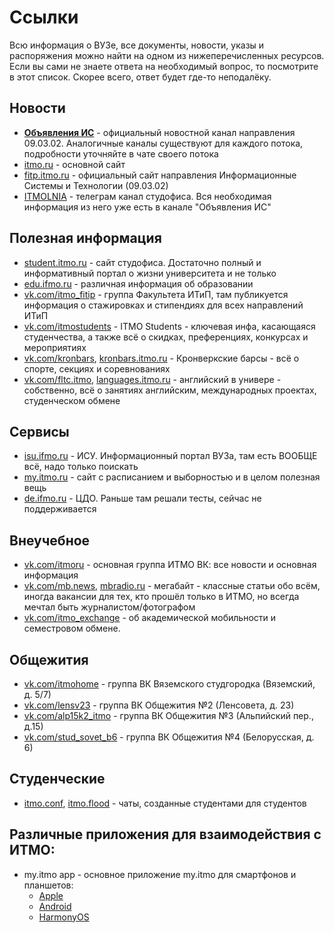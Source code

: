 # Ссылки

Всю информация о ВУЗе, все документы, новости, указы и распоряжения можно найти на одном из нижеперечисленных ресурсов. Если вы сами не знаете ответа на необходимый вопрос, то посмотрите в этот список. Скорее всего, ответ будет где-то неподалёку.

## Новости

- **[Объявления ИС](https://t.me/itmo_is)** - официальный новостной канал направления 09.03.02. Аналогичные каналы существуют для каждого потока, подробности уточняйте в чате своего потока
- [itmo.ru](https://www.itmo.ru) - основной сайт
- [fitp.itmo.ru](https://fitp.itmo.ru) - официальный сайт направления Информационные Системы и Технологии (09.03.02)
- [ITMOLNIA](https://t.me/itmolnia) - телеграм канал студофиса. Вся необходимая информация из него уже есть в канале "Объявления ИС"

## Полезная информация
- [student.itmo.ru](https://student.itmo.ru/) - сайт студофиса. Достаточно полный и информативный портал о жизни университета и не только
- [edu.ifmo.ru](http://edu.ifmo.ru/) - различная информация об образовании
- [vk.com/itmo_fitip](https://vk.com/itmo_fitip) - группа Факультета ИТиП, там публикуется информация о стажировках и стипендиях для всех направлений ИТиП
- [vk.com/itmostudents](https://vk.com/itmostudents) - ITMO Students - ключевая инфа, касающаяся студенчества, а также всё о скидках, преференциях, конкурсах и мероприятиях
- [vk.com/kronbars](https://vk.com/kronbars), [kronbars.itmo.ru](https://kronbars.itmo.ru/) - Кронверкские барсы - всё о спорте, секциях и соревнованиях
- [vk.com/fltc.itmo](https://vk.com/fltc.itmo), [languages.itmo.ru](https://languages.itmo.ru/ru/) - английский в универе - собственно, всё о занятиях английским, международных проектах, студенческом обмене

## Сервисы
- [isu.ifmo.ru](https://isu.ifmo.ru) - ИСУ. Информационный портал ВУЗа, там есть ВООБЩЕ всё, надо только поискать
- [my.itmo.ru](https://my.itmo.ru) - сайт с расписанием и выборностью и в целом полезная вещь
- [de.ifmo.ru](https://de.ifmo.ru) - ЦДО. Раньше там решали тесты, сейчас не поддерживается

## Внеучебное
- [vk.com/itmoru](https://vk.com/itmoru) - основная группа ИТМО ВК: все новости и основная информация
- [vk.com/mb.news](https://vk.com/mb.news), [mbradio.ru](https://mbradio.ru) - мегабайт - классные статьи обо всём, иногда вакансии для тех, кто прошёл только в ИТМО, но всегда мечтал быть журналистом/фотографом
- [vk.com/itmo_exchange](https://vk.com/itmo_exchange) - об академической мобильности и семестровом обмене.

## Общежития
- [vk.com/itmohome](https://vk.com/itmohome) - группа ВК Вяземского студгородка (Вяземский, д. 5/7)
- [vk.com/lensv23](https://vk.com/lensv23) - группа ВК Общежития №2 (Ленсовета, д. 23)
- [vk.com/alp15k2_itmo](https://vk.com/alp15k2_itmo) - группа ВК Общежития №3 (Альпийский пер., д.15)
- [vk.com/stud_sovet_b6](https://vk.com/stud_sovet_b6) - группа ВК Общежития №4 (Белорусская, д. 6)

## Студенческие 
- [itmo.conf](https://t.me/itmoconf), [itmo.flood](https://t.me/itmoconf) - чаты, созданные студентами для студентов

## Различные приложения для взаимодействия с ИТМО:
- my.itmo app - основное приложение my.itmo для смартфонов и планшетов:
    - [Apple](https://apps.apple.com/ru/app/my-itmo/id1451816716)
    - [Android](https://play.google.com/store/apps/details?id=ru.ifmo.itmostudents&hl=ru&gl=US)
    - [HarmonyOS](https://appgallery.huawei.com/app/C105081211)
